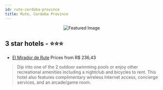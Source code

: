 ```yaml
---
id: rute-cordoba-province
title: Rute, Cordoba Province
---
```


<center><img src="https://i.travelapi.com/hotels/3000000/2870000/2861200/2861186/00eacd60_z.jpg" alt="Featured Image" /></center>


##  3 star hotels - ⭐️⭐️⭐️

-    [El Mirador de Rute](https://us.hurb.com/hotels/rute/el-mirador-de-rute-JNP-JP041860?cmp=18055) Prices from R$ 236,43
   > Dip into one of the 2 outdoor swimming pools or enjoy other recreational amenities including a nightclub and bicycles to rent. This hotel also features complimentary wireless Internet access, concierge services, and an arcade/game room.
